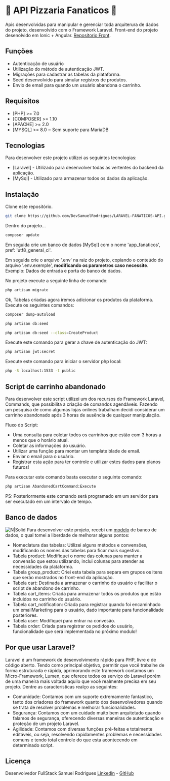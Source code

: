 # 🍕 API Pizzaria Fanaticos 🍕

Apis desenvolvidas para manipular e gerenciar toda arquiterura de dados do projeto, desenvolvido com o Framework Laravel.
Front-end do projeto desenolvido em Ionic + Angular. [Repositorio Front](https://github.com/DevSamuelRodrigues/IONIC-FANATICOS-APP).

## Funções

- Autenticação de usuário
- Utilização do método de autenticação JWT. 
- Migrações para cadastrar as tabelas da plataforma.
- Seed desenvolvido para simular registros de produtos.
- Envio de email para quando um usuário abandona o carrinho.

## Requisitos
- [PHP] >= 7.0
- [COMPOSER] >= 1.10
- [APACHE] >= 2.0
- [MYSQL] >= 8.0 ~ Sem suporte para MariaDB

## Tecnologias

Para desenvolver este projeto utilizei as seguintes tecnologias:

- [Laravel] - Utilizado para desenvolver todas as vertentes do backend da aplicação.
- [MySql] - Utilizado para armazenar todos os dados da aplicação.


## Instalação




Clone este repositório.
```sh
git clone https://github.com/DevSamuelRodrigues/LARAVEL-FANATICOS-API.git
```

Dentro do projeto...

```sh
composer update
```

Em seguida crie um banco de dados [MySql] com o nome 'app_fanaticos', pref: 'utf8_general_ci'.

Em seguida crie o arquivo '.env' na raiz do projeto, copiando o conteúdo do arquivo '.env.exemple', **modificando os parametros caso necessite**.
Exemplo: Dados de entrada e porta do banco de dados.

No projeto execute a seguinte linha de comando: 
```sh
php artisan migrate
```

Ok, Tabelas criadas agora iremos adicionar os produtos da plataforma. 
Execute os seguintes comandos:

```sh
composer dump-autoload
```

```sh
php artisan db:seed
```

```sh
php artisan db:seed --class=CreateProduct
```


Execute este comando para gerar a chave de autenticação do JWT:

```sh
php artisan jwt:secret
```

Execute este comando para iniciar o servidor php local:

```sh
php -S localhost:1533 -t public
```

## Script de carrinho abandonado

Para desenvolver este script utilizei um dos recursos do Framework Laravel, Commands, que possibilita a criação de comandos agendáveis. 
Fazendo um pesquisa de como algumas lojas onlines trabalham decidi considerar um carrinho abandonado após 3 horas de ausência de qualquer manipulação.

Fluxo do Script: 
- Uma consulta para coletar todos os carrinhos que estão com 3 horas a menos que o horário atual.
- Coletar as informações do usuário.
- Utilizar uma função para montar um template blade de email.
- Enviar o email para o usuário.
- Registrar esta ação para ter controle e utilizar estes dados para planos futuros!

Para executar este comando basta executar o seguinte comando: 

```sh
php artisan AbandonedCartCommand:Execute
```
PS: Posteriormente este comando será programado em um servidor para ser executado em um intervalo de tempo.

## Banco de dados

![N|Solid](https://i.imgur.com/7PkE4Tf.png)
Para desenvolver este projeto, recebi um [modelo] de banco de dados, o qual tomei a liberdade de melhorar alguns pontos:
- Nomeclatura das tabelas: Utilizei alguns métodos e convensões,  modificando os nomes das tabelas para ficar mais sugestivo. 
- Tabela product: Modifiquei o nome das colunas para manter a convensão que estou utilizando, inclui colunas para atender as necessidades da plataforma.
- Tabela group_product: Criei esta tabela para separa em grupos os itens que serão mostrados no front-end da aplicaçào.
- Tabela cart: Destinada a armazenar o carrinho do usuário e facilitar o script de abandono de carrinho.
- Tabela cart_items: Criada para armazenar todos os produtos que estão incluidos no carrinho do usuário.
- Tabela cart_notification: Criada para registrar quando foi encaminhado um emailMarketing para o usuário, dado importante para funcionalidade posteriores.
- Tabela user: Modifiquei para entrar na convesão.
- Tabela order: Criada para registrar os pedidos do usuário, funcionalidade que será implementada no próximo modulo!



## Por que usar Laravel?
Laravel é um framework de desenvolvimento rápido para PHP, livre e de código aberto. Tendo como principal objetivo, permitir que você trabalhe de forma estruturada e rápida, aprimorando este framework contamos um Micro-Framework, Lumen, que oferece todos os serviço do Laravel porém de uma maneira mais voltada aquilo que você realmente precisa em seu projeto.
Dentre as características realço as seguintes:
- Comunidade: Contamos com um suporte extremamente fantastico, tanto dos criadores do framework quanto dos desenvolvedores quando se trata de resolver problemas e melhorar funcionalidades.
- Segurança: Contamos com um cuidado muito bem arquitetado quando falamos de segurança, oferecendo diversas maneiras de autenticação e proteção de um projeto Laravel.
- Agilidade: Contamos com diversas funções pré-feitas e totalmente editáveis, ou seja, resolvendo rapidamentes problemas e necessidades comuns e tendo total controle do que esta acontecendo em determinado script.










## Licença
Desenvolvedor FullStack
Samuel Rodrigues
[Linkedin] - [GitHub] 





   [AngularJS]: <http://angularjs.org>
   [Ionic]: <https://ionicframework.com>
   [Linkedin]: <https://www.linkedin.com/in/samuelrodrigues18>
   [GitHub]: <https://github.com/DevSamuelRodrigues>
   [modelo]: <https://drawsql.app/fabapp/diagrams/teste>
